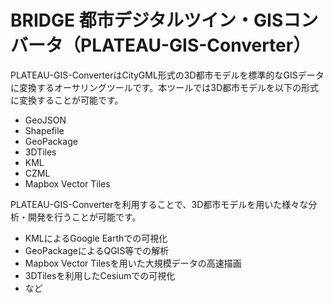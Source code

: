 # BRIDGE 都市デジタルツイン・GISコンバータ（PLATEAU-GIS-Converter）

PLATEAU-GIS-ConverterはCityGML形式の3D都市モデルを標準的なGISデータに変換するオーサリングツールです。本ツールでは3D都市モデルを以下の形式に変換することが可能です。

- GeoJSON
- Shapefile
- GeoPackage
- 3DTiles
- KML
- CZML
- Mapbox Vector Tiles

PLATEAU-GIS-Converterを利用することで、3D都市モデルを用いた様々な分析・開発を行うことが可能です。

- KMLによるGoogle Earthでの可視化
- GeoPackageによるQGIS等での解析
- Mapbox Vector Tilesを用いた大規模データの高速描画
- 3DTilesを利用したCesiumでの可視化
- など
